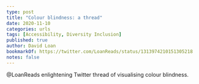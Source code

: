 ```yaml
---
type: post
title: "Colour blindness: a thread"
date: 2020-11-10
categories: urls
tags: [Accessibility, Diversity Inclusion]
published: true
author: David Loan
bookmarkOf: https://twitter.com/LoanReads/status/1313974210151305218
notes: false
---
```


@LoanReads enlightening Twitter thread of visualising colour blindness.
